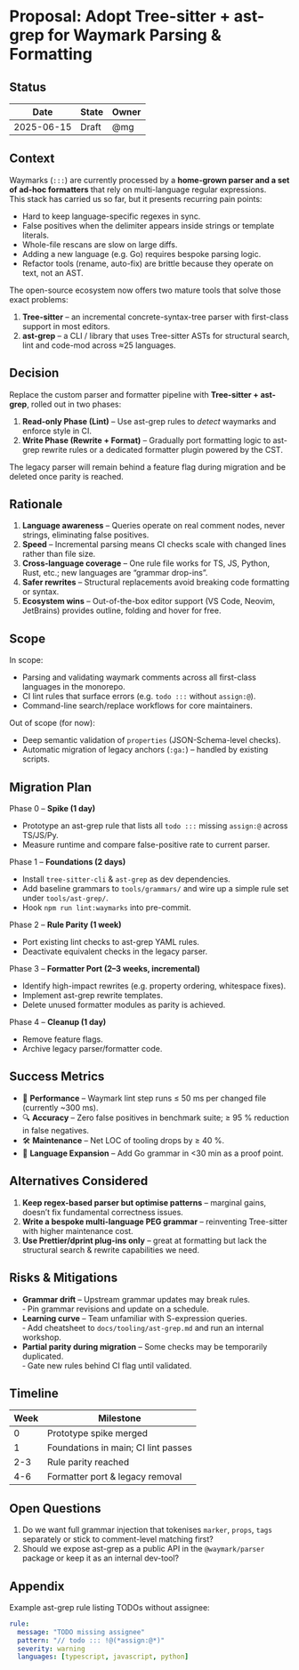 <!-- tldr ::: Replace custom parser & formatter with Tree-sitter + ast-grep for language-aware parsing, faster queries and safer rewrites -->

# Proposal: Adopt Tree-sitter + ast-grep for Waymark Parsing & Formatting

## Status

| Date       | State | Owner |
|------------|-------|-------|
| 2025-06-15 | Draft | @mg   |

## Context

Waymarks (`:::`) are currently processed by a **home-grown parser and a set of ad-hoc formatters** that rely on multi-language regular expressions.  
This stack has carried us so far, but it presents recurring pain points:

- Hard to keep language-specific regexes in sync.  
- False positives when the delimiter appears inside strings or template literals.  
- Whole-file rescans are slow on large diffs.  
- Adding a new language (e.g. Go) requires bespoke parsing logic.  
- Refactor tools (rename, auto-fix) are brittle because they operate on text, not an AST.

The open-source ecosystem now offers two mature tools that solve those exact problems:

1. **Tree-sitter** – an incremental concrete-syntax-tree parser with first-class support in most editors.  
2. **ast-grep** – a CLI / library that uses Tree-sitter ASTs for structural search, lint and code-mod across ≈25 languages.

## Decision

Replace the custom parser and formatter pipeline with **Tree-sitter + ast-grep**, rolled out in two phases:

1. **Read-only Phase (Lint)** – Use ast-grep rules to *detect* waymarks and enforce style in CI.
2. **Write Phase (Rewrite + Format)** – Gradually port formatting logic to ast-grep rewrite rules or a dedicated formatter plugin powered by the CST.

The legacy parser will remain behind a feature flag during migration and be deleted once parity is reached.

## Rationale

1. **Language awareness** – Queries operate on real comment nodes, never strings, eliminating false positives.
2. **Speed** – Incremental parsing means CI checks scale with changed lines rather than file size.
3. **Cross-language coverage** – One rule file works for TS, JS, Python, Rust, etc.; new languages are “grammar drop-ins”.
4. **Safer rewrites** – Structural replacements avoid breaking code formatting or syntax.
5. **Ecosystem wins** – Out-of-the-box editor support (VS Code, Neovim, JetBrains) provides outline, folding and hover for free.

## Scope

In scope:

- Parsing and validating waymark comments across all first-class languages in the monorepo.
- CI lint rules that surface errors (e.g. `todo :::` without `assign:@`).
- Command-line search/replace workflows for core maintainers.

Out of scope (for now):

- Deep semantic validation of `properties` (JSON-Schema-level checks).
- Automatic migration of legacy anchors (`:ga:`) – handled by existing scripts.

## Migration Plan

Phase 0 – **Spike (1 day)**
- Prototype an ast-grep rule that lists all `todo :::` missing `assign:@` across TS/JS/Py.
- Measure runtime and compare false-positive rate to current parser.

Phase 1 – **Foundations (2 days)**
- Install `tree-sitter-cli` & `ast-grep` as dev dependencies.  
- Add baseline grammars to `tools/grammars/` and wire up a simple rule set under `tools/ast-grep/`.
- Hook `npm run lint:waymarks` into pre-commit.

Phase 2 – **Rule Parity (1 week)**
- Port existing lint checks to ast-grep YAML rules.  
- Deactivate equivalent checks in the legacy parser.

Phase 3 – **Formatter Port (2–3 weeks, incremental)**
- Identify high-impact rewrites (e.g. property ordering, whitespace fixes).  
- Implement ast-grep rewrite templates.  
- Delete unused formatter modules as parity is achieved.

Phase 4 – **Cleanup (1 day)**
- Remove feature flags.  
- Archive legacy parser/formatter code.

## Success Metrics

- 🚀 **Performance** – Waymark lint step runs ≤ 50 ms per changed file (currently ~300 ms).
- 🔍 **Accuracy** – Zero false positives in benchmark suite; ≥ 95 % reduction in false negatives.
- 🛠️ **Maintenance** – Net LOC of tooling drops by ≥ 40 %.  
- 🧩 **Language Expansion** – Add Go grammar in <30 min as a proof point.

## Alternatives Considered

1. **Keep regex-based parser but optimise patterns** – marginal gains, doesn’t fix fundamental correctness issues.
2. **Write a bespoke multi-language PEG grammar** – reinventing Tree-sitter with higher maintenance cost.
3. **Use Prettier/dprint plug-ins only** – great at formatting but lack the structural search & rewrite capabilities we need.

## Risks & Mitigations

- **Grammar drift** – Upstream grammar updates may break rules.  
  ‑ Pin grammar revisions and update on a schedule.
- **Learning curve** – Team unfamiliar with S-expression queries.  
  ‑ Add cheatsheet to `docs/tooling/ast-grep.md` and run an internal workshop.
- **Partial parity during migration** – Some checks may be temporarily duplicated.  
  ‑ Gate new rules behind CI flag until validated.

## Timeline

| Week | Milestone                             |
|------|---------------------------------------|
| 0    | Prototype spike merged                |
| 1    | Foundations in main; CI lint passes   |
| 2-3  | Rule parity reached                   |
| 4-6  | Formatter port & legacy removal       |

## Open Questions

1. Do we want full grammar injection that tokenises `marker`, `props`, `tags` separately or stick to comment-level matching first?
2. Should we expose ast-grep as a public API in the `@waymark/parser` package or keep it as an internal dev-tool?

## Appendix

Example ast-grep rule listing TODOs without assignee:

```yaml
rule:
  message: "TODO missing assignee"
  pattern: "// todo ::: !@(*assign:@*)"
  severity: warning
  languages: [typescript, javascript, python]
```
